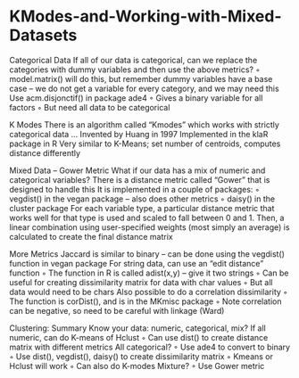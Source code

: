# KModes-and-Working-with-Mixed-Datasets

Categorical Data
If all of our data is categorical, can we replace the categories with
dummy variables and then use the above metrics?
◦ model.matrix() will do this, but remember dummy variables have a base
case – we do not get a variable for every category, and we may need
this
Use acm.disjonctif() in package ade4
◦ Gives a binary variable for all factors
◦ But need all data to be categorical

K Modes
There is an algorithm called “Kmodes” which works with strictly
categorical data …
Invented by Huang in 1997
Implemented in the klaR package in R
Very similar to K-Means; set number of centroids, computes distance
differently

Mixed Data – Gower Metric
What if our data has a mix of numeric and categorical variables?
There is a distance metric called “Gower” that is designed to handle this
It is implemented in a couple of packages:
◦ vegdist() in the vegan package – also does other metrics
◦ daisy() in the cluster package
For each variable type, a particular distance metric that works well for that type
is used and scaled to fall between 0 and 1.
Then, a linear combination using user-specified weights (most simply an
average) is calculated to create the final distance matrix

More Metrics
Jaccard is similar to binary – can be done using the vegdist() function
in vegan package
For string data, can use an “edit distance” function
◦ The function in R is called adist(x,y) – give it two strings
◦ Can be useful for creating dissimilarity matrix for data with char values
◦ But all data would need to be chars
Also possible to do a correlation dissimilarity
◦ The function is corDist(), and is in the MKmisc package
◦ Note correlation can be negative, so need to be careful with linkage
(Ward)


Clustering: Summary
Know your data: numeric, categorical, mix?
If all numeric, can do K-means of Hclust
◦ Can use dist() to create distance matrix with different metrics
All categorical?
◦ Use ade4 to convert to binary
◦ Use dist(), vegdist(), daisy() to create dissimilarity matrix
◦ Kmeans or Hclust will work
◦ Can also do K-modes
Mixture?
◦ Use Gower metric 
